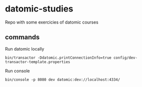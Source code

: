 # datomic-studies

Repo with some exercicies of datomic courses

## commands

Run datomic locally

```shell
bin/transactor -Ddatomic.printConnectionInfo=true config/dev-transactor-template.properties
```

Run console

```shell
bin/console -p 8080 dev datomic:dev://localhost:4334/
```
